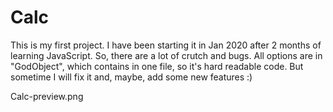 # Calc
This is my first project. I have been starting it in Jan 2020 after 2 months of learning JavaScript. So, there are a lot of crutch and bugs. All options are in "GodObject", which contains in one file, so it's hard readable code. But sometime I will fix it and, maybe, add some new features :)

Calc-preview.png
